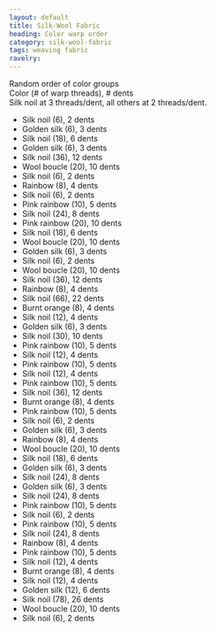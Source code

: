 ```yaml
---
layout: default
title: Silk-Wool Fabric
heading: Color warp order
category: silk-wool-fabric
tags: weaving fabric
ravelry: 
---
```

Random order of color groups  
Color (# of warp threads), # dents  
Silk noil at 3 threads/dent, all others at 2 threads/dent.

- Silk noil (6), 2 dents
- Golden silk (6), 3 dents
- Silk noil (18), 6 dents
- Golden silk (6), 3 dents
- Silk noil (36), 12 dents
- Wool boucle (20), 10 dents
- Silk noil (6), 2 dents
- Rainbow (8), 4 dents
- Silk noil (6), 2 dents
- Pink rainbow (10), 5 dents
- Silk noil (24), 8 dents
- Pink rainbow (20), 10 dents
- Silk noil (18), 6 dents
- Wool boucle (20), 10 dents
- Golden silk (6), 3 dents
- Silk noil (6), 2 dents
- Wool boucle (20), 10 dents
- Silk noil (36), 12 dents
- Rainbow (8), 4 dents
- Silk noil (66), 22 dents
- Burnt orange (8), 4 dents
- Silk noil (12), 4 dents
- Golden silk (6), 3 dents
- Silk noil (30), 10 dents
- Pink rainbow (10), 5 dents
- Silk noil (12), 4 dents
- Pink rainbow (10), 5 dents
- Silk noil (12), 4 dents
- Pink rainbow (10), 5 dents
- Silk noil (36), 12 dents
- Burnt orange (8), 4 dents
- Pink rainbow (10), 5 dents
- Silk noil (6), 2 dents
- Golden silk (6), 3 dents
- Rainbow (8), 4 dents
- Wool boucle (20), 10 dents
- Silk noil (18), 6 dents
- Golden silk (6), 3 dents
- Silk noil (24), 8 dents
- Golden silk (6), 3 dents
- Silk noil (24), 8 dents
- Pink rainbow (10), 5 dents
- Silk noil (6), 2 dents
- Pink rainbow (10), 5 dents
- Silk noil (24), 8 dents
- Rainbow (8), 4 dents
- Pink rainbow (10), 5 dents
- Silk noil (12), 4 dents
- Burnt orange (8), 4 dents
- Silk noil (12), 4 dents
- Golden silk (12), 6 dents
- Silk noil (78), 26 dents
- Wool boucle (20), 10 dents
- Silk noil (6), 2 dents